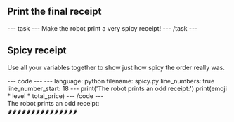 <h2 class="c-project-heading--task">Print the final receipt</h2>
--- task ---
Make the robot print a very spicy receipt!
--- /task ---

<h2 class="c-project-heading--explainer">Spicy receipt</h2>

Use all your variables together to show just how spicy the order really was.

<div class="c-project-code">
--- code ---
---
language: python
filename: spicy.py
line_numbers: true
line_number_start: 18
---
print('The robot prints an odd receipt:')
print(emoji * level * total_price)
--- /code ---
</div>

<div class="c-project-output">
The robot prints an odd receipt:<br />
🌶️🌶️🌶️🌶️🌶️🌶️🌶️🌶️🌶️🌶️🌶️🌶️🌶️🌶️🌶️
</div>
